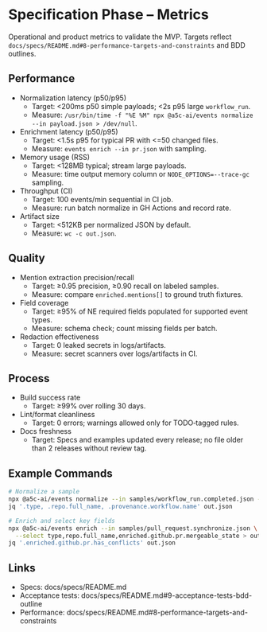 # Specification Phase – Metrics

Operational and product metrics to validate the MVP. Targets reflect `docs/specs/README.md#8-performance-targets-and-constraints` and BDD outlines.

## Performance
- Normalization latency (p50/p95)
  - Target: <200ms p50 simple payloads; <2s p95 large `workflow_run`.
  - Measure: `/usr/bin/time -f "%E %M" npx @a5c-ai/events normalize --in payload.json > /dev/null`.
- Enrichment latency (p50/p95)
  - Target: <1.5s p95 for typical PR with <=50 changed files.
  - Measure: `events enrich --in pr.json` with sampling.
- Memory usage (RSS)
  - Target: <128MB typical; stream large payloads.
  - Measure: time output memory column or `NODE_OPTIONS=--trace-gc` sampling.
- Throughput (CI)
  - Target: 100 events/min sequential in CI job.
  - Measure: run batch normalize in GH Actions and record rate.
- Artifact size
  - Target: <512KB per normalized JSON by default.
  - Measure: `wc -c out.json`.

## Quality
- Mention extraction precision/recall
  - Target: ≥0.95 precision, ≥0.90 recall on labeled samples.
  - Measure: compare `enriched.mentions[]` to ground truth fixtures.
- Field coverage
  - Target: ≥95% of NE required fields populated for supported event types.
  - Measure: schema check; count missing fields per batch.
- Redaction effectiveness
  - Target: 0 leaked secrets in logs/artifacts.
  - Measure: secret scanners over logs/artifacts in CI.

## Process
- Build success rate
  - Target: ≥99% over rolling 30 days.
- Lint/format cleanliness
  - Target: 0 errors; warnings allowed only for TODO‑tagged rules.
- Docs freshness
  - Target: Specs and examples updated every release; no file older than 2 releases without review tag.

## Example Commands
```bash
# Normalize a sample
npx @a5c-ai/events normalize --in samples/workflow_run.completed.json --out out.json
jq '.type, .repo.full_name, .provenance.workflow.name' out.json

# Enrich and select key fields
npx @a5c-ai/events enrich --in samples/pull_request.synchronize.json \
  --select type,repo.full_name,enriched.github.pr.mergeable_state > out.json
jq '.enriched.github.pr.has_conflicts' out.json
```

## Links
- Specs: docs/specs/README.md
- Acceptance tests: docs/specs/README.md#9-acceptance-tests-bdd-outline
- Performance: docs/specs/README.md#8-performance-targets-and-constraints
